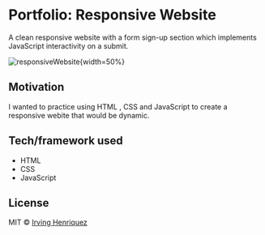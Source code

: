 # Portfolio: Responsive Website

A clean responsive website with a form sign-up section which implements JavaScript interactivity on a submit.

![responsiveWebsite](https://user-images.githubusercontent.com/69181038/99561105-a0868080-2994-11eb-9592-84b1de8014c6.PNG){width=50%}

## Motivation

I wanted to practice using HTML , CSS and JavaScript to create a responsive webite that would be dynamic.  

## Tech/framework used
- HTML
- CSS
- JavaScript


## License
MIT © [Irving Henriquez]()
